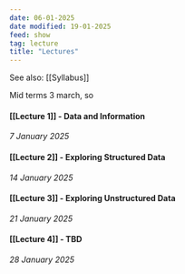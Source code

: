 ```yaml
---
date: 06-01-2025
date modified: 19-01-2025
feed: show
tag: lecture
title: "Lectures"
---
```


See also: [[Syllabus]]

Mid terms 3 march, so

#### [[Lecture 1]] - Data and Information
*7 January 2025*
#### [[Lecture 2]] - Exploring Structured Data
*14 January 2025*
#### [[Lecture 3]] - Exploring Unstructured Data
*21 January 2025*
#### [[Lecture 4]] - TBD
*28 January 2025*

